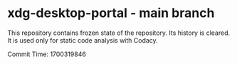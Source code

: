 # xdg-desktop-portal - main branch

This repository contains frozen state of the repository.
Its history is cleared. It is used only for static code
analysis with Codacy.

Commit Time: 1700319846